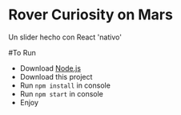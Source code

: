 # Rover Curiosity on Mars
Un slider hecho con React 'nativo'

#To Run

* Download [Node.js](https://nodejs.org/es/ "Node.js")
* Download this project
* Run `npm install` in console
* Run `npm start` in console
* Enjoy

